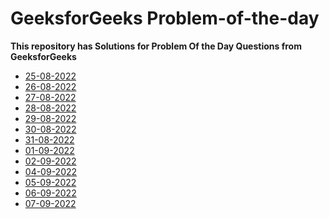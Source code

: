 <h1>GeeksforGeeks Problem-of-the-day</h1>
<strong>This repository has Solutions for Problem Of the Day Questions from GeeksforGeeks</strong>

- [25-08-2022](https://github.com/TharunMadishetti/Problem_Of_The_Day_GFG/tree/main/Counting%20elements%20in%20two%20arrays])
- [26-08-2022](https://github.com/TharunMadishetti/Problem_Of_The_Day_GFG/tree/main/Count%20Palindromic%20Subsequences)
- [27-08-2022](https://github.com/TharunMadishetti/Problem_Of_The_Day_GFG/tree/main/Alternate%20positive%20and%20negative%20numbers)
- [28-08-2022](https://github.com/TharunMadishetti/Problem_Of_The_Day_GFG/tree/main/Binary%20Tree%20to%20Doubly%20LinkedList)
- [29-08-2022](https://github.com/TharunMadishetti/Problem_Of_The_Day_GFG/tree/main/Next%20Right%20Node)
- [30-08-2022](https://github.com/TharunMadishetti/Problem_Of_The_Day_GFG/tree/main/Merging%20Details)
- [31-08-2022](https://github.com/TharunMadishetti/Problem_Of_The_Day_GFG/tree/main/Find%20all%20distinct%20subset%20(or%20subsequence)%20sums)
- [01-09-2022](https://github.com/TharunMadishetti/Problem_Of_The_Day_GFG/tree/main/Find%20pairs%20with%20given%20sum%20in%20doubly%20linked%20list)
- [02-09-2022](https://github.com/TharunMadishetti/Problem_Of_The_Day_GFG/tree/main/Minimum%20Cost%20to%20cut%20a%20board%20into%20squares)
- [04-09-2022](https://github.com/TharunMadishetti/Problem_Of_The_Day_GFG/tree/main/Pattern)
- [05-09-2022](https://github.com/TharunMadishetti/Problem_Of_The_Day_GFG/tree/main/Smallest%20sum%20contiguous%20subarray)
- [06-09-2022](https://github.com/TharunMadishetti/Problem_Of_The_Day_GFG/tree/main/Minimum%20sum%20of%20absolute%20differences%20of%20pairs)
- [07-09-2022](https://github.com/TharunMadishetti/Problem_Of_The_Day_GFG/tree/main/Stack%20Permutations)
